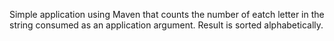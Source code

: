 Simple application using Maven that counts the number of eatch letter in the string consumed as an application argument.
Result is sorted alphabetically.
